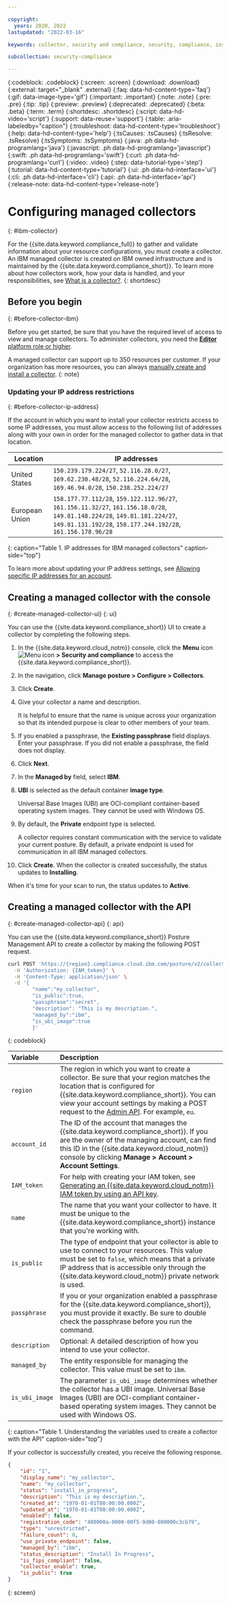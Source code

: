 ```yaml
---

copyright:
  years: 2020, 2022
lastupdated: "2022-03-16"

keywords: collector, security and compliance, security, compliance, install, resource monitoring, configuration monitoring, security, approve collector, register collector, use credentials, ibm managed collector, ibm managed

subcollection: security-compliance

---
```


{:codeblock: .codeblock}
{:screen: .screen}
{:download: .download}
{:external: target="_blank" .external}
{:faq: data-hd-content-type='faq'}
{:gif: data-image-type='gif'}
{:important: .important}
{:note: .note}
{:pre: .pre}
{:tip: .tip}
{:preview: .preview}
{:deprecated: .deprecated}
{:beta: .beta}
{:term: .term}
{:shortdesc: .shortdesc}
{:script: data-hd-video='script'}
{:support: data-reuse='support'}
{:table: .aria-labeledby="caption"}
{:troubleshoot: data-hd-content-type='troubleshoot'}
{:help: data-hd-content-type='help'}
{:tsCauses: .tsCauses}
{:tsResolve: .tsResolve}
{:tsSymptoms: .tsSymptoms}
{:java: .ph data-hd-programlang='java'}
{:javascript: .ph data-hd-programlang='javascript'}
{:swift: .ph data-hd-programlang='swift'}
{:curl: .ph data-hd-programlang='curl'}
{:video: .video}
{:step: data-tutorial-type='step'}
{:tutorial: data-hd-content-type='tutorial'}
{:ui: .ph data-hd-interface='ui'}
{:cli: .ph data-hd-interface='cli'}
{:api: .ph data-hd-interface='api'}
{:release-note: data-hd-content-type='release-note'}


# Configuring managed collectors
{: #ibm-collector}

For the {{site.data.keyword.compliance_full}} to gather and validate information about your resource configurations, you must create a collector. An IBM managed collector is created on IBM owned infrastructure and is maintained by the {{site.data.keyword.compliance_short}}. To learn more about how collectors work, how your data is handled, and your responsibilities, see [What is a collector?](/docs/security-compliance?topic=security-compliance-collector).
{: shortdesc}


## Before you begin
{: #before-collector-ibm}

Before you get started, be sure that you have the required level of access to view and manage collectors. To administer collectors, you need the [**Editor** platform role or higher](/docs/security-compliance?topic=security-compliance-access-management).


A managed collector can support up to 350 resources per customer. If your organization has more resources, you can always [manually create and install a collector](/docs/security-compliance?topic=security-compliance-collector-manual).
{: note}


### Updating your IP address restrictions
{: #before-collector-ip-address}

If the account in which you want to install your collector restricts access to some IP addresses, you must allow access to the following list of addresses along with your own in order for the managed collector to gather data in that location. 


| Location | IP addresses |
| --- | --- |
| United States | `150.239.179.224/27`, `52.116.28.0/27`, `169.62.230.48/28`, `52.116.224.64/28`, `169.46.94.0/28`, `150.238.252.224/27` |
| European Union | `158.177.77.112/28`, `159.122.112.96/27`, `161.156.11.32/27`, `161.156.18.0/28`, `149.81.148.224/28`, `149.81.181.224/27`, `149.81.131.192/28`, `158.177.244.192/28`, `161.156.178.96/28` |
{: caption="Table 1. IP addresses for IBM managed collectors" caption-side="top"}

To learn more about updating your IP address settings, see [Allowing specific IP addresses for an account](/docs/account?topic=account-ips#ips_account).


## Creating a managed collector with the console
{: #create-managed-collector-ui}
{: ui}

You can use the {{site.data.keyword.compliance_short}} UI to create a collector by completing the following steps.

1. In the {{site.data.keyword.cloud_notm}} console, click the **Menu** icon ![Menu icon](../icons/icon_hamburger.svg) **> Security and compliance** to access the {{site.data.keyword.compliance_short}}.
2. In the navigation, click **Manage posture > Configure > Collectors**.
3. Click **Create**.
4. Give your collector a name and description.

   It is helpful to ensure that the name is unique across your organization so that its intended purpose is clear to other members of your team.

5. If you enabled a passphrase, the **Existing passphrase** field displays. Enter your passphrase. If you did not enable a passphrase, the field does not display.
6. Click **Next**.
7. In the **Managed by** field, select **IBM**.
8. **UBI** is selected as the default container **image type**.

   Universal Base Images (UBI) are OCI-compliant container-based operating system images. They cannot be used with Windows OS.

9. By default, the **Private** endpoint type is selected.

   A collector requires constant communication with the service to validate your current posture. By default, a private endpoint is used for communication in all IBM managed collectors.

10. Click **Create**. When the collector is created successfully, the status updates to **Installing**.

When it's time for your scan to run, the status updates to **Active**.

## Creating a managed collector with the API
{: #create-managed-collector-api}
{: api}

You can use the {{site.data.keyword.compliance_short}} Posture Management API to create a collector by making the following POST request.

```sh
curl POST 'https://{region}.compliance.cloud.ibm.com/posture/v2/collectors?account_id={account_id}' \
  -H 'Authorization: {IAM_token}' \
  -H 'Content-Type: application/json' \
  -d '{
        "name":"my_collector",
        "is_public":true,
        "passphrase":"secret",        
        "description": "This is my description.",
        "managed_by":"ibm",
        "is_ubi_image":true
        }'
```
{: codeblock}

| Variable   | Description |
|:-----------|:------------|
| `region` | The region in which you want to create a collector. Be sure that your region matches the location that is configured for {{site.data.keyword.compliance_short}}. You can view your account settings by making a POST request to the [Admin API](/apidocs/security-compliance-admin#getsettings). For example, `eu`.|
| `account_id` | The ID of the account that manages the {{site.data.keyword.compliance_short}}. If you are the owner of the managing account, can find this ID in the {{site.data.keyword.cloud_notm}} console by clicking **Manage > Account > Account Settings**.| 
| `IAM_token` | For help with creating your IAM token, see [Generating an {{site.data.keyword.cloud_notm}} IAM token by using an API key](/docs/account?topic=account-iamtoken_from_apikey).|
| `name` | The name that you want your collector to have. It must be unique to the {{site.data.keyword.compliance_short}} instance that you're working with.|
| `is_public` | The type of endpoint that your collector is able to use to connect to your resources. This value must be set to `false`, which means that a private IP address that is accessible only through the {{site.data.keyword.cloud_notm}} private network is used.|
| `passphrase` | If you or your organization enabled a passphrase for the {{site.data.keyword.compliance_short}}, you must provide it exactly. Be sure to double check the passphrase before you run the command.|
| `description`| Optional: A detailed description of how you intend to use your collector.|
| `managed_by` | The entity responsible for managing the collector. This value must be set to `ibm`.|
| `is_ubi_image` | The parameter `is_ubi_image` determines whether the collector has a UBI image. Universal Base Images (UBI) are OCI-compliant container-based operating system images. They cannot be used with Windows OS. |
{: caption="Table 1. Understanding the variables used to create a collector with the API" caption-side="top"}

If your collector is successfully created, you receive the following response.

```json
{
    "id": "1",
    "display_name": "my_collector",
    "name": "my_collector",
    "status": "install_in_progress",
    "description": "This is my description.",
    "created_at": "1970-01-01T00:00:00.000Z",
    "updated_at": "1970-01-01T00:00:00.000Z",
    "enabled": false,
    "registration_code": "400000a-0000-00f5-9d00-000000c3cb79",
    "type": "unrestricted",
    "failure_count": 0,
    "use_private_endpoint": false,
    "managed_by": "ibm",
    "status_description": "Install In Progress",
    "is_fips_compliant": false,
    "collector_enable": true,
    "is_public": true
}
```
{: screen}

